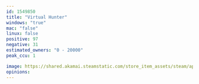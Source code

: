 ```yaml
---
id: 1549850
title: "Virtual Hunter"
windows: "true"
mac: "false"
linux: false
positive: 97
negative: 31
estimated_owners: "0 - 20000"
peak_ccu: 1

image: https://shared.akamai.steamstatic.com/store_item_assets/steam/apps/1549850/header.jpg?t=1732799542
opinions:
---
```


